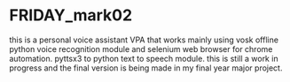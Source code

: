 # FRIDAY_mark02
this is a personal voice assistant VPA that works mainly using vosk offline python voice recognition module and selenium web browser for chrome automation.
pyttsx3 to python text to speech module.
this is still a work in progress and the final version is being made in my final year major project.
